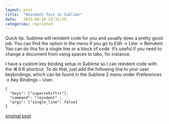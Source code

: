 ```yaml
---
layout: post
title:  "Reindent Text in Sublime"
date:   2015-08-18 23:32:19
categories: reprinted
---
```


Quick tip: Sublime will reindent code for you and usually does a pretty good job. You can find the option in the menu if you go to Edit → Line → Reindent. You can do this for a single line or a block of code. It’s useful if you need to change a document from using spaces to tabs, for instance.

I have a custom key binding setup in Sublime so I can reindent code with the ⌘⇧R shortcut. To do that, just add the following line to your user keybindings, which can be found in the Sublime 2 menu under Preferences → Key Bindings – User.

```
{ 
  "keys": ["super+shift+r"], 
  "command": "reindent" , 
  "args": {"single_line": false}
}
```

[original post](https://joshbetz.com/2012/09/reindent-text-in-sublime)
